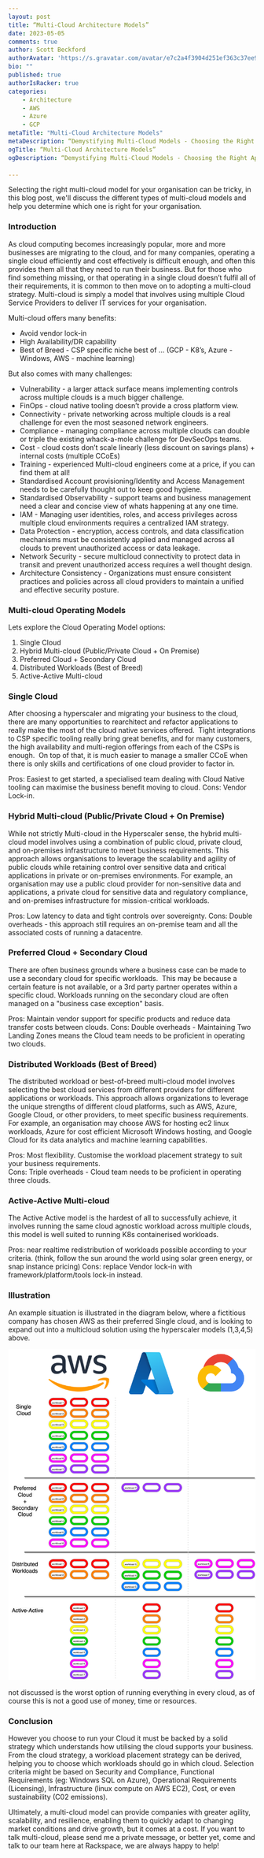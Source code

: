 ```yaml
---
layout: post
title: “Multi-Cloud Architecture Models”
date: 2023-05-05
comments: true
author: Scott Beckford
authorAvatar: 'https://s.gravatar.com/avatar/e7c2a4f3904d251ef363c37ee9b69fd4?s=80'
bio: ""
published: true
authorIsRacker: true
categories:
    - Architecture
    - AWS
    - Azure
    - GCP
metaTitle: "Multi-Cloud Architecture Models"
metaDescription: “Demystifying Multi-Cloud Models - Choosing the Right Approach for Your Organization”
ogTitle: “Multi-Cloud Architecture Models”
ogDescription: “Demystifying Multi-Cloud Models - Choosing the Right Approach for Your Organization”

---
```


Selecting the right multi-cloud model for your organisation can be tricky, in this blog post, we'll discuss the different types of multi-cloud models and help you determine which one is right for your organisation.

<!--more-->

### Introduction

As cloud computing becomes increasingly popular, more and more businesses are migrating to the cloud, and for many companies, operating a single cloud efficiently and cost effectively is difficult enough, and often this provides them all that they need to run their business.
But for those who find something missing, or that operating in a single cloud doesn’t fulfil all of their requirements, it is common to then move on to adopting a multi-cloud strategy.
Multi-cloud is simply a model that involves using multiple Cloud Service Providers to deliver IT services for your organisation.
                           
Multi-cloud offers many benefits:
- Avoid vendor lock-in
- High Availability/DR capability
- Best of Breed - CSP specific niche best of … (GCP - K8’s, Azure - Windows, AWS - machine learning)

But also comes with many challenges:
- Vulnerability - a larger attack surface means implementing controls across multiple clouds is a much bigger challenge.
- FinOps - cloud native tooling doesn’t provide a cross platform view.
- Connectivity - private networking across multiple clouds is a real challenge for even the most seasoned network engineers.
- Compliance - managing compliance across multiple clouds can double or triple the existing whack-a-mole challenge for DevSecOps teams.
- Cost - cloud costs don’t scale linearly (less discount on savings plans) + internal costs (multiple CCoEs)
- Training - experienced Multi-cloud engineers come at a price, if you can find them at all!
- Standardised Account provisioning/Identity and Access Management needs to be carefully thought out to keep good hygiene.
- Standardised Observability - support teams and business management need a clear and concise view of whats happening at any one time.
- IAM - Managing user identities, roles, and access privileges across multiple cloud environments requires a centralized IAM strategy.
- Data Protection - encryption, access controls, and data classification mechanisms must be consistently applied and managed across all clouds to prevent unauthorized access or data leakage.
- Network Security - secure multicloud connectivity to protect data in transit and prevent unauthorized access requires a well thought design.
- Architecture Consistency - Organizations must ensure consistent  practices and policies across all cloud providers to maintain a unified and effective security posture.

### Multi-cloud Operating Models

Lets explore the Cloud Operating Model options:
1. Single Cloud
2. Hybrid Multi-cloud (Public/Private Cloud + On Premise)
3. Preferred Cloud + Secondary Cloud
4. Distributed Workloads (Best of Breed)
5. Active-Active Multi-cloud
 
### Single Cloud

After choosing a hyperscaler and migrating your business to the cloud, there are many opportunities to rearchitect and refactor applications to really make the most of the cloud native services offered.  Tight integrations to CSP specific tooling really bring great benefits, and for many customers, the high availability and multi-region offerings from each of the CSPs is enough.  On top of that, it is much easier to manage a smaller CCoE when there is only skills and certifications of one cloud provider to factor in.

Pros: Easiest to get started, a specialised team dealing with Cloud Native tooling can maximise the business benefit moving to cloud.
Cons: Vendor Lock-in.
 
### Hybrid Multi-cloud (Public/Private Cloud + On Premise)

While not strictly Multi-cloud in the Hyperscaler sense, the hybrid multi-cloud model involves using a combination of public cloud, private cloud, and on-premises infrastructure to meet business requirements. This approach allows organisations to leverage the scalability and agility of public clouds while retaining control over sensitive data and critical applications in private or on-premises environments. For example, an organisation may use a public cloud provider for non-sensitive data and applications, a private cloud for sensitive data and regulatory compliance, and on-premises infrastructure for mission-critical workloads.

Pros: Low latency to data and tight controls over sovereignty.
Cons: Double overheads - this approach still requires an on-premise team and all the associated costs of running a datacentre.
 
### Preferred Cloud + Secondary Cloud

There are often business grounds where a business case can be made to use a secondary cloud for specific workloads.  This may be because a certain feature is not available, or a 3rd party partner operates within a specific cloud. Workloads running on the secondary cloud are often managed on a "business case exception" basis.

Pros: Maintain vendor support for specific products and reduce data transfer costs between clouds.
Cons: Double overheads - Maintaining Two Landing Zones means the Cloud team needs to be proficient in operating two clouds.
 
### Distributed Workloads (Best of Breed)

The distributed workload or best-of-breed multi-cloud model involves selecting the best cloud services from different providers for different applications or workloads. This approach allows organizations to leverage the unique strengths of different cloud platforms, such as AWS, Azure, Google Cloud, or other providers, to meet specific business requirements. For example, an organisation may choose AWS for hosting ec2 linux workloads, Azure for cost efficient Microsoft Windows hosting, and Google Cloud for its data analytics and machine learning capabilities.

Pros: Most flexibility.  Customise the workload placement strategy to suit your business requirements.  
Cons: Triple overheads - Cloud team needs to be proficient in operating three clouds.
 
### Active-Active Multi-cloud

The Active Active model is the hardest of all to successfully achieve, it involves running the same cloud agnostic workload across multiple clouds, this model is well suited to running K8s containerised workloads.

Pros: near realtime redistribution of workloads possible according to your criteria.  (think, follow the sun around the world using solar green energy, or snap instance pricing)
Cons: replace Vendor lock-in with framework/platform/tools lock-in instead.

### Illustration
An example situation is illustrated in the diagram below, where a fictitious company has chosen AWS as their preferred Single cloud, and is looking to expand out into a multicloud solution using the hyperscaler models (1,3,4,5) above.

<img src=multicloud-All-in-One.drawio.png title=multi-cloud alt= multi-cloud>

not discussed is the worst option of running everything in every cloud, as of course this is not a good use of money, time or resources.

### Conclusion
However you choose to run your Cloud it must be backed by a solid strategy which understands how utilising the cloud supports your business.  From the cloud strategy, a workload placement strategy can be derived, helping you to choose which workloads should go in which cloud.  Selection criteria might be based on Security and Compliance, Functional Requirements (eg: Windows SQL on Azure), Operational Requirements (Licensing), Infrastructure (linux compute on AWS EC2), Cost, or even sustainability (C02 emissions).

Ultimately, a multi-cloud model can provide companies with greater agility, scalability, and resilience, enabling them to quickly adapt to changing market conditions and drive growth, but it comes at a cost.
If you want to talk multi-cloud, please send me a private message, or better yet, come and talk to our team here at Rackspace, we are always happy to help!

